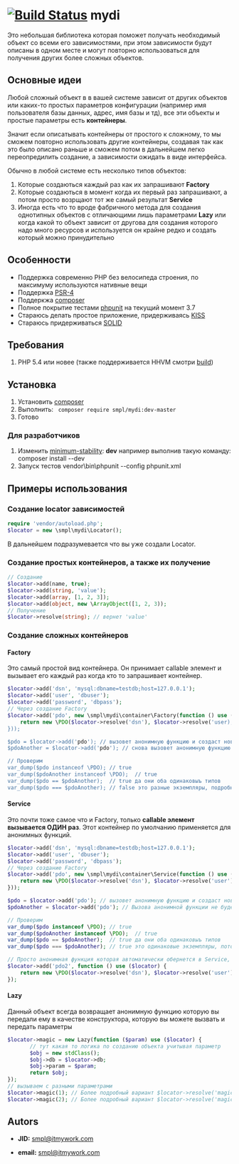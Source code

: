 # [![Build Status](https://travis-ci.org/smpl/mydi.svg?branch=master)](https://travis-ci.org/smpl/mydi) mydi
Это небольшая библиотека которая поможет получать необходимый объект со всеми его зависимостями, при этом зависимости
будут описаны в одном месте и могут повторно использоваться для получения других более сложных объектов.

## Основные идеи ##
Любой сложный объект в в вашей системе зависит от других объектов или каких-то простых параметров конфигурации (например
имя пользователя базы данных, адрес, имя базы и тд), все эти объекты и простые параметры есть **контейнеры**.

Значит если описатывать контейнеры от простого к сложному, то мы сможем повторно использовать другие контейнеры,
создавая так как это было описано раньше и сможем потом в дальнейшем легко переопредилить создание, а зависимости
ожидать в виде интерфейса.

Обычно в любой системе есть несколько типов объектов:

1. Которые создаються каждый раз как их запрашивают **Factory**
2. Которые создаються в момент когда их первый раз запрашивают, а потом просто возрщают тот же самый результат **Service**
3. Иногда есть что то вроде фабричного метода для создания однотипных объектов с отличающими лишь параметрами **Lazy** 
или когда какой то объект зависит от другова для создания которого надо много ресурсов и используется он крайне редко и 
создать который можно принудительно

## Особенности ##
* Поддержка современно PHP без велосипеда строения, по максимуму используются нативные вещи
* Поддержка [PSR-4](https://github.com/php-fig/fig-standards/blob/master/accepted/PSR-4-autoloader.md)
* Поддеркжа [composer](https://getcomposer.org/doc/00-intro.md)
* Полное покрытие тестами [phpunit](https://phpunit.de/) на текущий момент 3.7
* Стараюсь делать простое приложение, придерживаясь [KISS](https://ru.wikipedia.org/wiki/KISS_%28%D0%BF%D1%80%D0%B8%D0%BD%D1%86%D0%B8%D0%BF%29)
* Стараюсь придерживаться [SOLID](https://ru.wikipedia.org/wiki/SOLID_%28%D0%BE%D0%B1%D1%8A%D0%B5%D0%BA%D1%82%D0%BD%D0%BE-%D0%BE%D1%80%D0%B8%D0%B5%D0%BD%D1%82%D0%B8%D1%80%D0%BE%D0%B2%D0%B0%D0%BD%D0%BD%D0%BE%D0%B5_%D0%BF%D1%80%D0%BE%D0%B3%D1%80%D0%B0%D0%BC%D0%BC%D0%B8%D1%80%D0%BE%D0%B2%D0%B0%D0%BD%D0%B8%D0%B5%29)

## Требования ##
1. PHP 5.4 или новее (также поддерживается HHVM смотри [build](https://travis-ci.org/smpl/mydi))

## Установка ##
1. Установить [composer](https://getcomposer.org/doc/00-intro.md)
2. Выполнить: ``` composer require smpl/mydi:dev-master```
3. Готово

### Для разработчиков ###
1. Изменить [minimum-stability](https://getcomposer.org/doc/04-schema.md#minimum-stability): **dev** например выполнив такую команду: composer install --dev
2. Запуск тестов vendor\bin\phpunit --config phpunit.xml

## Примеры использования ##
### Создание locator зависимостей ###
```php
require 'vendor/autoload.php';
$locator = new \smpl\mydi\Locator();
```
В дальнейшем подразумевается что вы уже создали Locator.

### Создание простых контейнеров, а также их получение ###
```php
// Создание
$locator->add(name, true);
$locator->add(string, 'value');
$locator->add(array, [1, 2, 3]);
$locator->add(object, new \ArrayObject([1, 2, 3));
// Получение
$locator->resolve(string); // вернет 'value'
```
### Создание сложных контейнеров ###

#### Factory ####
Это самый простой вид контейнера. Он принимает callable элемент и вызывает его каждый раз когда кто то запрашивает
контейнер.

```php
$locator->add('dsn', 'mysql:dbname=testdb;host=127.0.0.1');
$locator->add('user', 'dbuser');
$locator->add('password', 'dbpass');
// Через создание Factory
$locator->add('pdo', new \smpl\mydi\container\Factory(function () use ($locator) {
    return new \PDO($locator->resolve('dsn'), $locator->resolve('user), $locator->resolve('password'));
}));

$pdo = $locator->add('pdo'); // вызовет анонимную функцию и создаст новый экземпляр \PDO
$pdoAnother = $locator->add('pdo'); // снова вызовет анонимную функцию и создаст новый экземпляр \PDO

// Проверим
var_dump($pdo instanceof \PDO); // true
var_dump($pdoAnother instanceof \PDO);  // true
var_dump($pdo == $pdoAnother);  // true да они оба одинаковыъ типов
var_dump($pdo === $pdoAnother); // false это разные экземпляры, подробней смотри сравнения объектов в php
```

#### Service ####
Это почти тоже самое что и Factory, только **callable элемент вызывается ОДИН раз**. Этот контейнер по умолчанию применяется для анонимных функций.
```php
$locator->add('dsn', 'mysql:dbname=testdb;host=127.0.0.1');
$locator->add('user', 'dbuser');
$locator->add('password', 'dbpass');
// Через создание Factory
$locator->add('pdo', new \smpl\mydi\container\Service(function () use ($locator) {
    return new \PDO($locator->resolve('dsn'), $locator->resolve('user'), $locator->resolve('password'));
}));

$pdo = $locator->add('pdo'); // вызовет анонимную функцию и создаст новый экземпляр \PDO
$pdoAnother = $locator->add('pdo'); // Вызова анонимной функции не будет, вернутся тот же результат что и выше, по сути $pdoAnother = $pdo

// Проверим
var_dump($pdo instanceof \PDO); // true
var_dump($pdoAnother instanceof \PDO);  // true
var_dump($pdo == $pdoAnother);  // true да они оба одинаковыъ типов
var_dump($pdo === $pdoAnother); // true это одинаковые экземпляры, потому что второй раз функция не вызывалась а вернулось тоже самое

// Просто анонимная функция которая автоматически обернется в Service, я так предпочитаю создавать
$locator->add('pdo2', function () use ($locator) {
    return new \PDO($locator->resolve('dsn'), $locator->resolve('user'), $locator->resolve('password'));
});
```

#### Lazy ####
Данный объект всегда возвращает анонимную функцию которую вы передали ему в качестве конструктора, которую вы можете вызвать и передать параметры
```php
$locator->magic = new Lazy(function ($param) use ($locator) {
       // тут какая то логика по созданию объекта учитывая параметр
       $obj = new stdClass();
       $obj->db = $locator->db;
       $obj->param = $param;
       return $obj;
});
// вызываем с разными параметрами
$locator->magic(1); // Более подробный вариант $locator->resolve('magic')(1);
$locator->magic(2); // Более подробный вариант $locator->resolve('magic')(2);
```
## Autors ##

* **JID:** smpl@itmywork.com

* **email:** smpl@itmywork.com